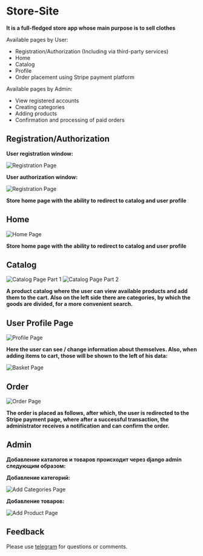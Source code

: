 # Store-Site

**It is a full-fledged store app whose main purpose is to sell clothes**

Available pages by User:

- Registration/Authorization (Including via third-party services)
- Home
- Catalog
- Profile
- Order placement using Stripe payment platform

Available pages by Admin:

- View registered accounts
- Creating categories
- Adding products
- Confirmation and processing of paid orders

## Registration/Authorization

**User registration window:**

![Registration Page](static/vendor/img/readme/registration.jpg)

**User authorization window:**

![Registration Page](static/vendor/img/readme/login.jpg)

**Store home page with the ability to redirect to catalog and user profile**

## Home

![Home Page](static/vendor/img/readme/main-page.jpg)

**Store home page with the ability to redirect to catalog and user profile**

## Catalog

![Catalog Page Part 1](static/vendor/img/readme/product-page-1.jpg)
![Catalog Page Part 2](static/vendor/img/readme/product-page-2.jpg)

**A product catalog where the user can view available products and add them to the cart. Also on the left side there are
categories, by which the goods are divided, for a more convenient search.**

## User Profile Page

![Profile Page](static/vendor/img/readme/profile.jpg)

**Here the user can see / change information about themselves. Also, when adding items to cart, those will be shown to
the left of his data:**

![Basket Page](static/vendor/img/readme/profile-basket.jpg)

## Order

![Order Page](static/vendor/img/readme/zakaz.jpg)

**The order is placed as follows, after which, the user is redirected to the Stripe payment page, where after a
successful transaction, the administrator receives a notification and can confirm the order.**

## Admin

**Добавление каталогов и товаров происходит через django admin следующим образом:**

**Добавление категорий:**

![Add Categories Page](static/vendor/img/readme/category-add.jpg)

**Добавление товаров:**

![Add Product Page](static/vendor/img/readme/product-add.jpg)

## Feedback

Please use [telegram](https://t.me/saw_TheMoon) for questions or comments.
